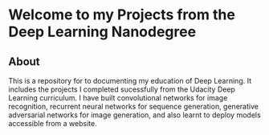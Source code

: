 # Welcome to my Projects from the Deep Learning Nanodegree

## About
This is a repository for to documenting my education of Deep Learning. It includes the projects I completed sucessfully from the Udacity Deep Learning curriculum. I have built convolutional networks for image recognition, recurrent neural networks for sequence generation, generative adversarial networks for image generation, and also learnt to deploy models accessible from a website.
